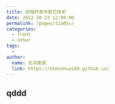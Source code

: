 ```yaml
---
title: 前端开发中其它技术
date: 2022-10-23 12:08:00
permalink: /pages/11a05c/
categories:
  - front
  - other
tags:
  - 
author: 
  name: 北鸟南游
  link: https://shenshuai89.github.io/
---
```

## qddd 